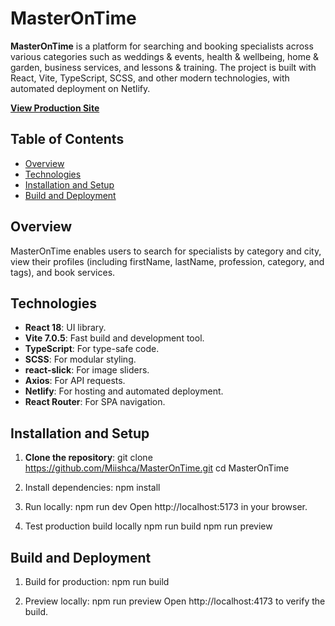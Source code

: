 # MasterOnTime

**MasterOnTime** is a platform for searching and booking specialists across various categories such as weddings & events, health & wellbeing, home & garden, business services, and lessons & training. The project is built with React, Vite, TypeScript, SCSS, and other modern technologies, with automated deployment on Netlify.

**[View Production Site](https://masterontime.netlify.app/)**

## Table of Contents

- [Overview](#overview)
- [Technologies](#technologies)
- [Installation and Setup](#installation-and-setup)
- [Build and Deployment](#build-and-deployment)

## Overview

MasterOnTime enables users to search for specialists by category and city, view their profiles (including firstName, lastName, profession, category, and tags), and book services.

## Technologies

- **React 18**: UI library.
- **Vite 7.0.5**: Fast build and development tool.
- **TypeScript**: For type-safe code.
- **SCSS**: For modular styling.
- **react-slick**: For image sliders.
- **Axios**: For API requests.
- **Netlify**: For hosting and automated deployment.
- **React Router**: For SPA navigation.

## Installation and Setup

1. **Clone the repository**:
   git clone https://github.com/Miishca/MasterOnTime.git
   cd MasterOnTime
2. Install dependencies:
   npm install

3. Run locally:
   npm run dev
   Open http://localhost:5173 in your browser.

4. Test production build locally
   npm run build
   npm run preview

## Build and Deployment

1. Build for production:
   npm run build

2. Preview locally:
   npm run preview
   Open http://localhost:4173 to verify the build.

